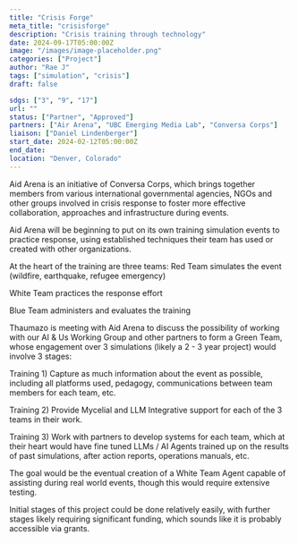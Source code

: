 ```yaml
---
title: "Crisis Forge"
meta_title: "crisisforge"
description: "Crisis training through technology"
date: 2024-09-17T05:00:00Z
image: "/images/image-placeholder.png"
categories: ["Project"]
author: "Rae J"
tags: ["simulation", "crisis"]
draft: false

sdgs: ["3", "9", "17"]
url: ""
status: ["Partner", "Approved"]
partners: ["Air Arena", "UBC Emerging Media Lab", "Conversa Corps"]
liaison: ["Daniel Lindenberger"]
start_date: 2024-02-12T05:00:00Z
end_date: 
location: "Denver, Colorado"
---
```



Aid Arena is an initiative of Conversa Corps, which brings together members from various international governmental agencies, NGOs and other groups involved in crisis response to foster more effective collaboration, approaches and infrastructure during events.

Aid Arena will be beginning to put on its own training simulation events to practice response, using established techniques their team has used or created with other organizations.

At the heart of the training are three teams:
Red Team simulates the event (wildfire, earthquake, refugee emergency)

White Team practices the response effort

Blue Team administers and evaluates the training

Thaumazo is meeting with Aid Arena to discuss the possibility of working with our AI & Us Working Group and other partners to form a Green Team, whose engagement over 3 simulations (likely a 2 - 3 year project) would involve 3 stages:

Training 1) Capture as much information about the event as possible, including all platforms used, pedagogy, communications between team members for each team, etc.

Training 2) Provide Mycelial and LLM Integrative support for each of the 3 teams in their work.

Training 3) Work with partners to develop systems for each team, which at their heart would have fine tuned LLMs / AI Agents trained up on the results of past simulations, after action reports, operations manuals, etc.

The goal would be the eventual creation of a White Team Agent capable of assisting during real world events, though this would require extensive testing.

Initial stages of this project could be done relatively easily, with further stages likely requiring significant funding, which sounds like it is probably accessible via grants.

